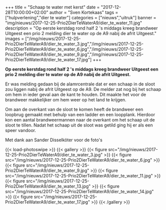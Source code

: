 +++
title = "Schaap te water met kerst"
date = "2017-12-28T10:00:00+02:00"
author = "Sven Kortekaas"
tags = ["hulpverlening","dier te water"]
categories = ["nieuws","uitruk"]
banner = "img/nieuws/2017-12-25-Prio2DierTeWaterA9/dier_te_water_11.jpg"
description = "Op eerste kerstdag rond half 2 's middags kreeg brandweer Uitgeest een prio 2 melding dier te water op de A9 nabij de afrit Uitgeest."
images = ["/img/nieuws/2017-12-25-Prio2DierTeWaterA9/dier_te_water_3.jpg","/img/nieuws/2017-12-25-Prio2DierTeWaterA9/dier_te_water_6.jpg","/img/nieuws/2017-12-25-Prio2DierTeWaterA9/dier_te_water_9.jpg","/img/nieuws/2017-12-25-Prio2DierTeWaterA9/dier_te_water_17.jpg"]
+++

**Op eerste kerstdag rond half 2 's middags kreeg brandweer Uitgeest een prio 2 melding dier te water op de A9 nabij de afrit Uitgeest.**  
  
Er was melding gedaan bij de alamrcentrale dat er een schaap in de sloot zou liggen nabij de afrit Uitgeest op de A9. De melder zat nog bij het schaap om hem in ieder geval aan de kant te houden. Dit maakte het voor de brandweer makkelijker om hem weer op het land te krijgen.  
  
Om aan de overkant van de sloot te komen heeft de brandweer een loopbrug gemaakt met behulp van een ladder en een loopplank. Hierdoor kon een aantal brandweermannen naar de overkant om het schaap uit de sloot te tillen. Nadat het schaap uit de sloot was getild ging hij er als een speer vandoor.  
  
Met dank aan Sander Disselköter voor de foto's  
  
{{< load-photoswipe >}}
{{< gallery >}}
  {{< figure src="/img/nieuws/2017-12-25-Prio2DierTeWaterA9/dier_te_water_3.jpg" >}}
  {{< figure src="/img/nieuws/2017-12-25-Prio2DierTeWaterA9/dier_te_water_6.jpg" >}}
  {{< figure src="/img/nieuws/2017-12-25-Prio2DierTeWaterA9/dier_te_water_9.jpg" >}}
  {{< figure src="/img/nieuws/2017-12-25-Prio2DierTeWaterA9/dier_te_water_11.jpg" >}}
  {{< figure src="/img/nieuws/2017-12-25-Prio2DierTeWaterA9/dier_te_water_13.jpg" >}}
  {{< figure src="/img/nieuws/2017-12-25-Prio2DierTeWaterA9/dier_te_water_14.jpg" >}}
  {{< figure src="/img/nieuws/2017-12-25-Prio2DierTeWaterA9/dier_te_water_17.jpg" >}}
{{< /gallery >}}
